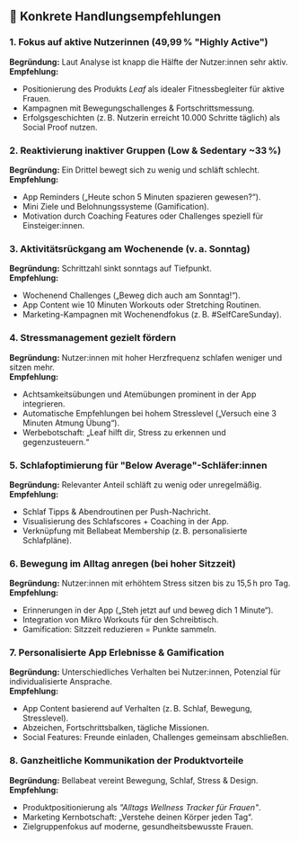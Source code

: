 ## 🎯 Konkrete Handlungsempfehlungen



### 1. Fokus auf aktive Nutzerinnen (49,99 % "Highly Active")

**Begründung:** Laut Analyse ist knapp die Hälfte der Nutzer:innen sehr aktiv.  
**Empfehlung:**  
- Positionierung des Produkts *Leaf* als idealer Fitnessbegleiter für aktive Frauen.  
- Kampagnen mit Bewegungschallenges & Fortschrittsmessung.  
- Erfolgsgeschichten (z. B. Nutzerin erreicht 10.000 Schritte täglich) als Social Proof nutzen.



### 2. Reaktivierung inaktiver Gruppen (Low & Sedentary ~33 %)

**Begründung:** Ein Drittel bewegt sich zu wenig und schläft schlecht.  
**Empfehlung:**  
- App Reminders („Heute schon 5 Minuten spazieren gewesen?“).  
- Mini Ziele und Belohnungssysteme (Gamification).  
- Motivation durch Coaching Features oder Challenges speziell für Einsteiger:innen.



### 3. Aktivitätsrückgang am Wochenende (v. a. Sonntag)

**Begründung:** Schrittzahl sinkt sonntags auf Tiefpunkt.  
**Empfehlung:**  
- Wochenend Challenges („Beweg dich auch am Sonntag!“).  
- App Content wie 10 Minuten Workouts oder Stretching Routinen.  
- Marketing-Kampagnen mit Wochenendfokus (z. B. #SelfCareSunday).



### 4. Stressmanagement gezielt fördern

**Begründung:** Nutzer:innen mit hoher Herzfrequenz schlafen weniger und sitzen mehr.  
**Empfehlung:**  
- Achtsamkeitsübungen und Atemübungen prominent in der App integrieren.  
- Automatische Empfehlungen bei hohem Stresslevel („Versuch eine 3 Minuten Atmung Übung“).  
- Werbebotschaft: „Leaf hilft dir, Stress zu erkennen und gegenzusteuern.“



### 5. Schlafoptimierung für "Below Average"-Schläfer:innen

**Begründung:** Relevanter Anteil schläft zu wenig oder unregelmäßig.  
**Empfehlung:**  
- Schlaf Tipps & Abendroutinen per Push-Nachricht.  
- Visualisierung des Schlafscores + Coaching in der App.  
- Verknüpfung mit Bellabeat Membership (z. B. personalisierte Schlafpläne).



### 6. Bewegung im Alltag anregen (bei hoher Sitzzeit)

**Begründung:** Nutzer:innen mit erhöhtem Stress sitzen bis zu 15,5 h pro Tag.  
**Empfehlung:**  
- Erinnerungen in der App („Steh jetzt auf und beweg dich 1 Minute“).  
- Integration von Mikro Workouts für den Schreibtisch.  
- Gamification: Sitzzeit reduzieren = Punkte sammeln.



### 7. Personalisierte App Erlebnisse & Gamification

**Begründung:** Unterschiedliches Verhalten bei Nutzer:innen, Potenzial für individualisierte Ansprache.  
**Empfehlung:**  
- App Content basierend auf Verhalten (z. B. Schlaf, Bewegung, Stresslevel).  
- Abzeichen, Fortschrittsbalken, tägliche Missionen.  
- Social Features: Freunde einladen, Challenges gemeinsam abschließen.



### 8. Ganzheitliche Kommunikation der Produktvorteile

**Begründung:** Bellabeat vereint Bewegung, Schlaf, Stress & Design.  
**Empfehlung:**  
- Produktpositionierung als *"Alltags Wellness Tracker für Frauen"*.  
- Marketing Kernbotschaft: „Verstehe deinen Körper jeden Tag“.  
- Zielgruppenfokus auf moderne, gesundheitsbewusste Frauen.



